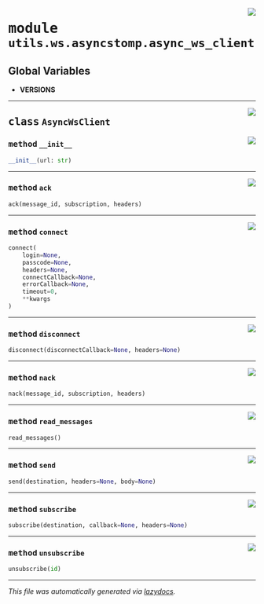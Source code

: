 <!-- markdownlint-disable -->

<a href="../../../src/switch/utils/ws/asyncstomp/async_ws_client.py#L0"><img align="right" src="https://img.shields.io/badge/-source-cccccc?style=flat-square"/></a>

# <kbd>module</kbd> `utils.ws.asyncstomp.async_ws_client`




**Global Variables**
---------------
- **VERSIONS**


---

<a href="../../../src/switch/utils/ws/asyncstomp/async_ws_client.py#L14"><img align="right" src="https://img.shields.io/badge/-source-cccccc?style=flat-square"/></a>

## <kbd>class</kbd> `AsyncWsClient`




<a href="../../../src/switch/utils/ws/asyncstomp/async_ws_client.py#L15"><img align="right" src="https://img.shields.io/badge/-source-cccccc?style=flat-square"/></a>

### <kbd>method</kbd> `__init__`

```python
__init__(url: str)
```








---

<a href="../../../src/switch/utils/ws/asyncstomp/async_ws_client.py#L272"><img align="right" src="https://img.shields.io/badge/-source-cccccc?style=flat-square"/></a>

### <kbd>method</kbd> `ack`

```python
ack(message_id, subscription, headers)
```





---

<a href="../../../src/switch/utils/ws/asyncstomp/async_ws_client.py#L144"><img align="right" src="https://img.shields.io/badge/-source-cccccc?style=flat-square"/></a>

### <kbd>method</kbd> `connect`

```python
connect(
    login=None,
    passcode=None,
    headers=None,
    connectCallback=None,
    errorCallback=None,
    timeout=0,
    **kwargs
)
```





---

<a href="../../../src/switch/utils/ws/asyncstomp/async_ws_client.py#L218"><img align="right" src="https://img.shields.io/badge/-source-cccccc?style=flat-square"/></a>

### <kbd>method</kbd> `disconnect`

```python
disconnect(disconnectCallback=None, headers=None)
```





---

<a href="../../../src/switch/utils/ws/asyncstomp/async_ws_client.py#L278"><img align="right" src="https://img.shields.io/badge/-source-cccccc?style=flat-square"/></a>

### <kbd>method</kbd> `nack`

```python
nack(message_id, subscription, headers)
```





---

<a href="../../../src/switch/utils/ws/asyncstomp/async_ws_client.py#L208"><img align="right" src="https://img.shields.io/badge/-source-cccccc?style=flat-square"/></a>

### <kbd>method</kbd> `read_messages`

```python
read_messages()
```





---

<a href="../../../src/switch/utils/ws/asyncstomp/async_ws_client.py#L240"><img align="right" src="https://img.shields.io/badge/-source-cccccc?style=flat-square"/></a>

### <kbd>method</kbd> `send`

```python
send(destination, headers=None, body=None)
```





---

<a href="../../../src/switch/utils/ws/asyncstomp/async_ws_client.py#L247"><img align="right" src="https://img.shields.io/badge/-source-cccccc?style=flat-square"/></a>

### <kbd>method</kbd> `subscribe`

```python
subscribe(destination, callback=None, headers=None)
```





---

<a href="../../../src/switch/utils/ws/asyncstomp/async_ws_client.py#L268"><img align="right" src="https://img.shields.io/badge/-source-cccccc?style=flat-square"/></a>

### <kbd>method</kbd> `unsubscribe`

```python
unsubscribe(id)
```








---

_This file was automatically generated via [lazydocs](https://github.com/ml-tooling/lazydocs)._
